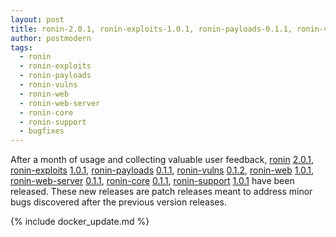 ```yaml
---
layout: post
title: ronin-2.0.1, ronin-exploits-1.0.1, ronin-payloads-0.1.1, ronin-vulns-0.1.2, ronin-web-1.0.1, ronin-web-server-0.1.1, ronin-core-0.1.1, and ronin-support-1.0.1 released
author: postmodern
tags:
  - ronin
  - ronin-exploits
  - ronin-payloads
  - ronin-vulns
  - ronin-web
  - ronin-web-server
  - ronin-core
  - ronin-support
  - bugfixes
---
```


After a month of usage and collecting valuable user feedback,
[ronin][ronin] [2.0.1][ronin-2.0.1],
[ronin-exploits][ronin-exploits] [1.0.1][ronin-exploits-1.0.1],
[ronin-payloads][ronin-payloads] [0.1.1][ronin-payloads-0.1.1],
[ronin-vulns][ronin-vulns] [0.1.2][ronin-vulns-0.1.2],
[ronin-web][ronin-web] [1.0.1][ronin-web-1.0.1],
[ronin-web-server][ronin-web-server] [0.1.1][ronin-web-server-0.1.1],
[ronin-core][ronin-core] [0.1.1][ronin-core-0.1.1],
[ronin-support][ronin-support] [1.0.1][ronin-support-1.0.1]
have been released. These new releases are patch releases meant to address
minor bugs discovered after the previous version releases.

{% include docker_update.md %}

[ronin]: https://github.com/ronin-rb/ronin#readme
[ronin-exploits]: https://github.com/ronin-rb/ronin-exploits#readme
[ronin-payloads]: https://github.com/ronin-rb/ronin-payloads#readme
[ronin-vulns]: https://github.com/ronin-rb/ronin-vulns#readme
[ronin-web]: https://github.com/ronin-rb/ronin-web#readme
[ronin-web-server]: https://github.com/ronin-rb/ronin-web-server#readme
[ronin-core]: https://github.com/ronin-rb/ronin-core#readme
[ronin-support]: https://github.com/ronin-rb/ronin-support#readme

[ronin-2.0.1]: https://rubygems.org/gems/ronin/versions/2.0.1
[ronin-exploits-1.0.1]: https://rubygems.org/gems/ronin-exploits/versions/1.0.1
[ronin-vulns-0.1.2]: https://rubygems.org/gems/ronin-vulns/versions/0.1.2
[ronin-payloads-0.1.1]: https://rubygems.org/gems/ronin-payloads/versions/0.1.1
[ronin-web-1.0.1]: https://rubygems.org/gems/ronin-web/versions/1.0.1
[ronin-web-server-0.1.1]: https://rubygems.org/gems/ronin-server/versions/0.1.1
[ronin-core-0.1.1]: https://rubygems.org/gems/ronin-core/versions/0.1.1
[ronin-support-1.0.1]: https://rubygems.org/gems/ronin-support/versions/1.0.1
